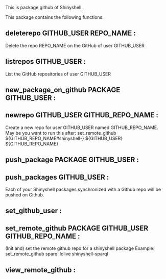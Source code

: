 This is package github of Shinyshell.

This package contains the following functions:


## deleterepo GITHUB_USER REPO_NAME :

Delete the repo REPO_NAME on the GitHub of user GITHUB_USER


## listrepos GITHUB_USER :

List the GitHub repositories of user GITHUB_USER


## new_package_on_github PACKAGE GITHUB_USER :



## newrepo GITHUB_USER GITHUB_REPO_NAME :

Create a new repo for user GITHUB_USER named GITHUB_REPO_NAME.
May be you want to run this after: 
set_remote_github ${GITHUB_REPO_NAME#shinyshell-} ${GITHUB_USER}  ${GITHUB_REPO_NAME}


## push_package PACKAGE GITHUB_USER :



## push_packages GITHUB_USER :

Each of your Shinyshell packages synchronized with a Github repo will be pushed
on Github.


## set_github_user  :



## set_remote_github PACKAGE GITHUB_USER GITHUB_REPO_NAME :

(Init and) set the remote github repo for a shinyshell package
Example:
set_remote_github sparql lolive shinyshell-sparql


## view_remote_github  :


